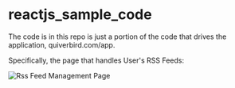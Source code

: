 # reactjs_sample_code
The code is in this repo is just a portion of the code that drives the application, quiverbird.com/app.

Specifically, the page that handles User's RSS Feeds:

![Rss Feed Management Page](http://heidibone.com/global_images/feedpage.png)
